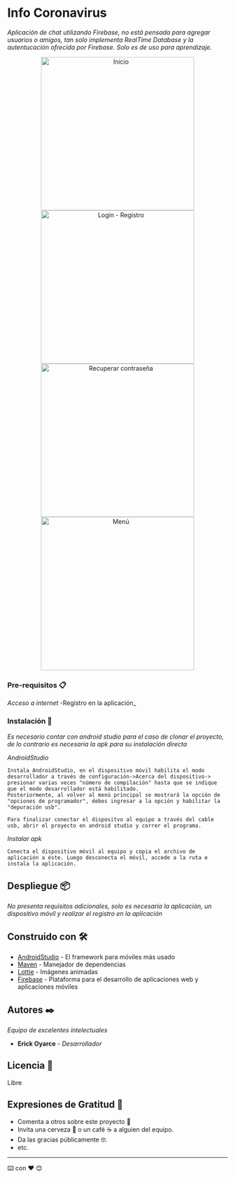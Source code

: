 # Info Coronavirus

_Aplicación de chat utilizando Firebase, no está pensada para agregar usuarios o amigos, tan solo implementa RealTime Database y la autentucación ofrecida por Firebase. Solo es de uso para aprendizaje._


<p align="center">
  <img src="img/splash.jpg" width="350" title="Inicio">

  <img src="img/login.jpg" width="350" title="Login - Registro">

  <img src="img/resetpass.jpg" width="350" title="Recuperar contraseña">

  <img src="img/menu.jpg" width="350" title="Menú">
</p>

### Pre-requisitos 📋

_Acceso a internet_
-Registro en la aplicación_


### Instalación 🔧

_Es necesario contar con android studio para el caso de clonar el proyecto, de lo contrario es necesaria la apk para su instalación directa_

_AndroidStudio_

```
Instala AndroidStudio, en el dispositivo móvil habilita el modo desarrollador a través de configuración->Acerca del dispositivo-> presionar varias veces "número de compilación" hasta que se indique que el modo desarrollador está habilitado. 
Posteriormente, al volver al menú principal se mostrará la opción de "opciones de programador", debes ingresar a la opción y habilitar la "depuración usb".

Para finalizar conectar el dispositvo al equipo a través del cable usb, abrir el proyecto en android studio y correr el programa.
```

_Instalar apk_

```
Conecta el dispositivo móvil al equipo y copia el archivo de aplicación a éste. Luego desconecta el móvil, accede a la ruta e instala la aplicación.
```

## Despliegue 📦

_No presenta requisitos adicionales, solo es necesaria la aplicación, un dispositivo móvil y realizar el registro en la aplicación_

## Construido con 🛠️

* [AndroidStudio](https://developer.android.com/studio) - El framework para móviles más usado
* [Maven](https://maven.apache.org/) - Manejador de dependencias
* [Lottie](https://lottiefiles.com/) - Imágenes animadas
* [Firebase](https://firebase.google.com/) - Plataforma para el desarrollo de aplicaciones web y aplicaciones móviles 


## Autores ✒️

_Equipo de excelentes intelectuales_

* **Erick Oyarce** - *Desarrollador*


## Licencia 📄

Libre

## Expresiones de Gratitud 🎁

* Comenta a otros sobre este proyecto 📢
* Invita una cerveza 🍺 o un café ☕ a alguien del equipo. 
* Da las gracias públicamente 🤓.
* etc.



---
⌨️ con ❤️ 😊